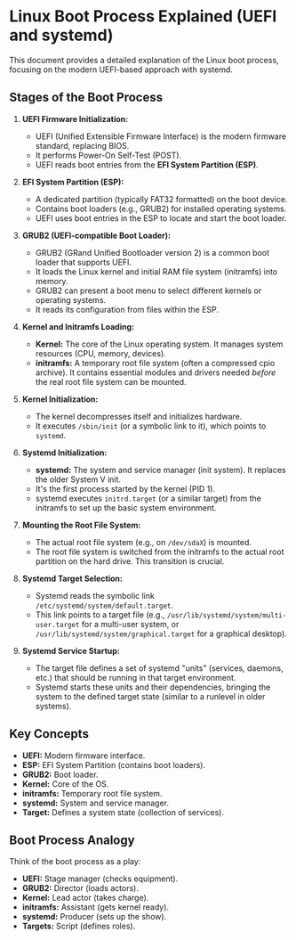 # Linux Boot Process Explained (UEFI and systemd)

This document provides a detailed explanation of the Linux boot process, focusing on the modern UEFI-based approach with systemd.

## Stages of the Boot Process

1. **UEFI Firmware Initialization:**
   - UEFI (Unified Extensible Firmware Interface) is the modern firmware standard, replacing BIOS.
   - It performs Power-On Self-Test (POST).
   - UEFI reads boot entries from the **EFI System Partition (ESP)**.

2. **EFI System Partition (ESP):**
   - A dedicated partition (typically FAT32 formatted) on the boot device.
   - Contains boot loaders (e.g., GRUB2) for installed operating systems.
   - UEFI uses boot entries in the ESP to locate and start the boot loader.

3. **GRUB2 (UEFI-compatible Boot Loader):**
   - GRUB2 (GRand Unified Bootloader version 2) is a common boot loader that supports UEFI.
   - It loads the Linux kernel and initial RAM file system (initramfs) into memory.
   - GRUB2 can present a boot menu to select different kernels or operating systems.
   - It reads its configuration from files within the ESP.

4. **Kernel and Initramfs Loading:**
   - **Kernel:** The core of the Linux operating system. It manages system resources (CPU, memory, devices).
   - **initramfs:** A temporary root file system (often a compressed cpio archive). It contains essential modules and drivers needed *before* the real root file system can be mounted.

5. **Kernel Initialization:**
   - The kernel decompresses itself and initializes hardware.
   - It executes `/sbin/init` (or a symbolic link to it), which points to `systemd`.

6. **Systemd Initialization:**
   - **systemd:** The system and service manager (init system). It replaces the older System V init.
   - It's the first process started by the kernel (PID 1).
   - systemd executes `initrd.target` (or a similar target) from the initramfs to set up the basic system environment.

7. **Mounting the Root File System:**
   - The actual root file system (e.g., on `/dev/sdaX`) is mounted.
   - The root file system is switched from the initramfs to the actual root partition on the hard drive.  This transition is crucial.

8. **Systemd Target Selection:**
   - Systemd reads the symbolic link `/etc/systemd/system/default.target`.
   - This link points to a target file (e.g., `/usr/lib/systemd/system/multi-user.target` for a multi-user system, or `/usr/lib/systemd/system/graphical.target` for a graphical desktop).

9. **Systemd Service Startup:**
   - The target file defines a set of systemd "units" (services, daemons, etc.) that should be running in that target environment.
   - Systemd starts these units and their dependencies, bringing the system to the defined target state (similar to a runlevel in older systems).

## Key Concepts

*   **UEFI:** Modern firmware interface.
*   **ESP:** EFI System Partition (contains boot loaders).
*   **GRUB2:** Boot loader.
*   **Kernel:** Core of the OS.
*   **initramfs:** Temporary root file system.
*   **systemd:** System and service manager.
*   **Target:** Defines a system state (collection of services).

## Boot Process Analogy

Think of the boot process as a play:

*   **UEFI:** Stage manager (checks equipment).
*   **GRUB2:** Director (loads actors).
*   **Kernel:** Lead actor (takes charge).
*   **initramfs:** Assistant (gets kernel ready).
*   **systemd:** Producer (sets up the show).
*   **Targets:** Script (defines roles).
